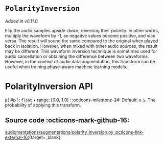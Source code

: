 # `PolarityInversion`

_Added in v0.11.0_

Flip the audio samples upside-down, reversing their polarity. In other words, multiply the
waveform by -1, so negative values become positive, and vice versa. The result will sound
the same compared to the original when played back in isolation. However, when mixed with
other audio sources, the result may be different. This waveform inversion technique
is sometimes used for audio cancellation or obtaining the difference between two waveforms.
However, in the context of audio data augmentation, this transform can be useful when
training phase-aware machine learning models.

# PolarityInversion API

[`p`](#p){ #p }: `float` • range: [0.0, 1.0]
:   :octicons-milestone-24: Default: `0.5`. The probability of applying this transform.

## Source code :octicons-mark-github-16:

[audiomentations/augmentations/polarity_inversion.py :octicons-link-external-16:](https://github.com/iver56/audiomentations/blob/main/audiomentations/augmentations/polarity_inversion.py){target=_blank}
